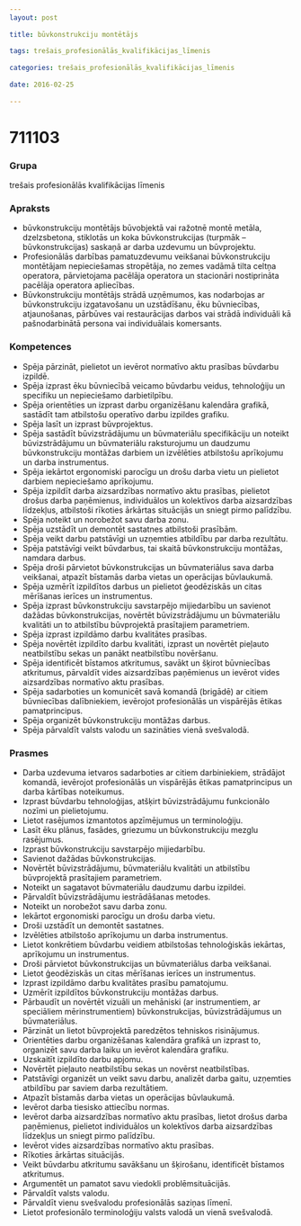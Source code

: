 ```yaml
---
layout: post
    
title: būvkonstrukciju montētājs
    
tags: trešais_profesionālās_kvalifikācijas_līmenis
    
categories: trešais_profesionālās_kvalifikācijas_līmenis
    
date: 2016-02-25
    
---
```

# 711103

### Grupa
trešais profesionālās kvalifikācijas līmenis

### Apraksts

* būvkonstrukciju montētājs būvobjektā vai ražotnē montē metāla, dzelzsbetona, stiklotās un koka būvkonstrukcijas (turpmāk – būvkonstrukcijas) saskaņā ar darba uzdevumu un būvprojektu.
* Profesionālās darbības pamatuzdevumu veikšanai būvkonstrukciju montētājam nepieciešamas stropētāja, no zemes vadāmā tilta celtņa operatora, pārvietojama pacēlāja operatora un stacionāri nostiprināta pacēlāja operatora apliecības.
* Būvkonstrukciju montētājs strādā uzņēmumos, kas nodarbojas ar būvkonstrukciju izgatavošanu un uzstādīšanu, ēku būvniecības, atjaunošanas, pārbūves vai restaurācijas darbos vai strādā individuāli kā pašnodarbinātā persona vai individuālais komersants.

### Kompetences

* Spēja pārzināt, pielietot un ievērot normatīvo aktu prasības būvdarbu izpildē.
* Spēja izprast ēku būvniecībā veicamo būvdarbu veidus, tehnoloģiju un specifiku un nepieciešamo darbietilpību.
* Spēja orientēties un izprast darbu organizēšanu kalendāra grafikā, sastādīt tam atbilstošu operatīvo darbu izpildes grafiku.
* Spēja lasīt un izprast būvprojektus.
* Spēja sastādīt būvizstrādājumu un būvmateriālu specifikāciju un noteikt būvizstrādājumu un būvmateriālu raksturojumu un daudzumu būvkonstrukciju montāžas darbiem un izvēlēties atbilstošu aprīkojumu un darba instrumentus.
* Spēja iekārtot ergonomiski parocīgu un drošu darba vietu un pielietot darbiem nepieciešamo aprīkojumu.
* Spēja izpildīt darba aizsardzības normatīvo aktu prasības, pielietot drošus darba paņēmienus, individuālos un kolektīvos darba aizsardzības līdzekļus, atbilstoši rīkoties ārkārtas situācijās un sniegt pirmo palīdzību.
* Spēja noteikt un norobežot savu darba zonu.
* Spēja uzstādīt un demontēt sastatnes atbilstoši prasībām.
* Spēja veikt darbu patstāvīgi un uzņemties atbildību par darba rezultātu.
* Spēja patstāvīgi veikt būvdarbus, tai skaitā būvkonstrukciju montāžas, namdara darbus.
* Spēja droši pārvietot būvkonstrukcijas un būvmateriālus sava darba veikšanai, atpazīt bīstamās darba vietas un operācijas būvlaukumā.
* Spēja uzmērīt izpildītos darbus un pielietot ģeodēziskās un citas mērīšanas ierīces un instrumentus.
* Spēja izprast būvkonstrukciju savstarpējo mijiedarbību un savienot dažādas būvkonstrukcijas, novērtēt būvizstrādājumu un būvmateriālu kvalitāti un to atbilstību būvprojektā prasītajiem parametriem.
* Spēja izprast izpildāmo darbu kvalitātes prasības.
* Spēja novērtēt izpildīto darbu kvalitāti, izprast un novērtēt pieļauto neatbilstību sekas un panākt neatbilstību novēršanu.
* Spēja identificēt bīstamos atkritumus, savākt un šķirot būvniecības atkritumus, pārvaldīt vides aizsardzības paņēmienus un ievērot vides aizsardzības normatīvo aktu prasības.
* Spēja sadarboties un komunicēt savā komandā (brigādē) ar citiem būvniecības dalībniekiem, ievērojot profesionālās un vispārējās ētikas pamatprincipus.
* Spēja organizēt būvkonstrukciju montāžas darbus.
* Spēja pārvaldīt valsts valodu un sazināties vienā svešvalodā.

### Prasmes 
* Darba uzdevuma ietvaros sadarboties ar citiem darbiniekiem, strādājot komandā, ievērojot profesionālās un vispārējās ētikas pamatprincipus un darba kārtības noteikumus.
* Izprast būvdarbu tehnoloģijas, atšķirt būvizstrādājumu funkcionālo nozīmi un pielietojumu.
* Lietot rasējumos izmantotos apzīmējumus un terminoloģiju.
* Lasīt ēku plānus, fasādes, griezumu un būvkonstrukciju mezglu rasējumus.
* Izprast būvkonstrukciju savstarpējo mijiedarbību.
* Savienot dažādas būvkonstrukcijas.
* Novērtēt būvizstrādājumu, būvmateriālu kvalitāti un atbilstību būvprojektā prasītajiem parametriem.
* Noteikt un sagatavot būvmateriālu daudzumu darbu izpildei.
* Pārvaldīt būvizstrādājumu iestrādāšanas metodes.
* Noteikt un norobežot savu darba zonu.
* Iekārtot ergonomiski parocīgu un drošu darba vietu.
* Droši uzstādīt un demontēt sastatnes.
* Izvēlēties atbilstošo aprīkojumu un darba instrumentus.
* Lietot konkrētiem būvdarbu veidiem atbilstošas tehnoloģiskās iekārtas, aprīkojumu un instrumentus.
* Droši pārvietot būvkonstrukcijas un būvmateriālus darba veikšanai.
* Lietot ģeodēziskās un citas mērīšanas ierīces un instrumentus.
* Izprast izpildāmo darbu kvalitātes prasību pamatojumu.
* Uzmērīt izpildītos būvkonstrukciju montāžas darbus.
* Pārbaudīt un novērtēt vizuāli un mehāniski (ar instrumentiem, ar speciāliem mērinstrumentiem) būvkonstrukcijas, būvizstrādājumus un būvmateriālus.
* Pārzināt un lietot būvprojektā paredzētos tehniskos risinājumus.
* Orientēties darbu organizēšanas kalendāra grafikā un izprast to, organizēt savu darba laiku un ievērot kalendāra grafiku.
* Uzskaitīt izpildīto darbu apjomu.
* Novērtēt pieļauto neatbilstību sekas un novērst neatbilstības.
* Patstāvīgi organizēt un veikt savu darbu, analizēt darba gaitu, uzņemties atbildību par saviem darba rezultātiem.
* Atpazīt bīstamās darba vietas un operācijas būvlaukumā.
* Ievērot darba tiesisko attiecību normas.
* Ievērot darba aizsardzības normatīvo aktu prasības, lietot drošus darba paņēmienus, pielietot individuālos un kolektīvos darba aizsardzības līdzekļus un sniegt pirmo palīdzību.
* Ievērot vides aizsardzības normatīvo aktu prasības.
* Rīkoties ārkārtas situācijās.
* Veikt būvdarbu atkritumu savākšanu un šķirošanu, identificēt bīstamos atkritumus.
* Argumentēt un pamatot savu viedokli problēmsituācijās.
* Pārvaldīt valsts valodu.
* Pārvaldīt vienu svešvalodu profesionālās saziņas līmenī.
* Lietot profesionālo terminoloģiju valsts valodā un vienā svešvalodā.